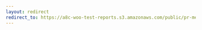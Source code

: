 ```yaml
---
layout: redirect
redirect_to: https://a8c-woo-test-reports.s3.amazonaws.com/public/pr-merge/44880/e2e/index.html
---
```

